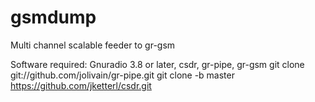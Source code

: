 # gsmdump
Multi channel scalable feeder to gr-gsm

Software required:
Gnuradio 3.8 or later, csdr, gr-pipe, gr-gsm 
git clone git://github.com/jolivain/gr-pipe.git
git clone -b master https://github.com/jketterl/csdr.git


